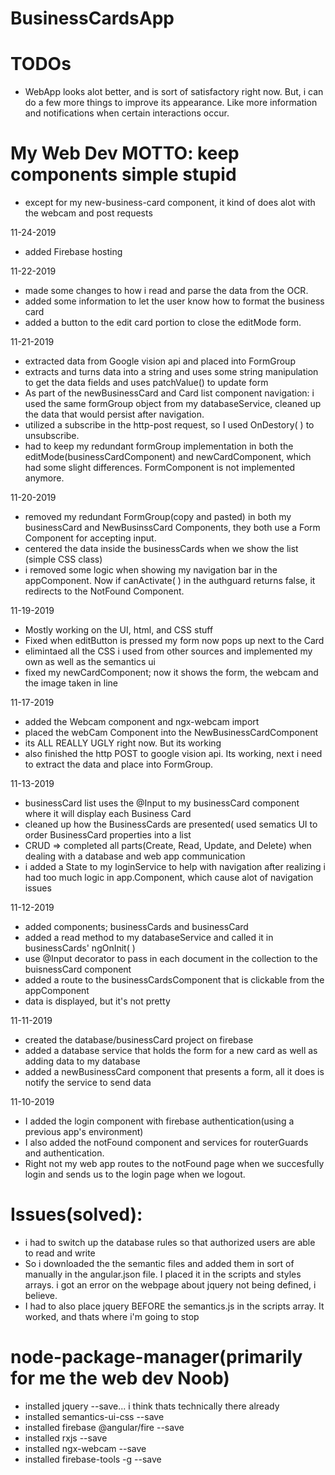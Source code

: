 # BusinessCardsApp

# TODOs
- WebApp looks alot better, and is sort of satisfactory right now. But, i can do a few more things to improve its appearance. Like more information and notifications when certain interactions occur.

 # My Web Dev MOTTO: keep components simple stupid
 - except for my new-business-card component, it kind of does alot with the webcam and post requests

11-24-2019
- added Firebase hosting

11-22-2019
- made some changes to how i read and parse the data from the OCR.
- added some information to let the user know how to format the business card
- added a button to the edit card portion to close the editMode form.
 
11-21-2019
- extracted data from Google vision api and placed into FormGroup
- extracts and turns data into a string and uses some string manipulation to get the data fields and uses patchValue() to update form
- As part of the newBusinessCard and Card list component navigation: i used the same formGroup object from my databaseService, cleaned up the data that would persist after navigation.
- utilized a subscribe in the http-post request, so I used OnDestory( ) to unsubscribe.
- had to keep my redundant formGroup implementation in both the editMode(businessCardComponent) and newCardComponent, which had some slight differences. FormComponent is not implemented anymore.

11-20-2019
- removed my redundant FormGroup(copy and pasted) in both my businessCard and NewBusinssCard Components, they both use a 
Form Component for accepting input.
- centered the data inside the businessCards when we show the list (simple CSS class)
- i removed some logic when showing my navigation bar in the appComponent. 
Now if canActivate( ) in the authguard returns false, it redirects to the NotFound Component.

11-19-2019
- Mostly working on the UI, html, and CSS stuff
- Fixed when editButton is pressed my form now pops up next to the Card 
- elimintaed all the CSS i used from other sources and implemented my own as well as the semantics ui
- fixed my newCardComponent; now it shows the form, the webcam and the image taken in line

11-17-2019
- added the Webcam component and ngx-webcam import
- placed the webCam Component into the NewBusinessCardComponent
- its ALL REALLY UGLY right now. But its working
- also finished the http POST to google vision api. Its working, next i need to extract the data and place into FormGroup.

11-13-2019
- businessCard list uses the @Input to my businessCard component where it will display each Business Card
- cleaned up how the BusinessCards are presented( used sematics UI to order BusinessCard properties into a list 
- CRUD => completed all parts(Create, Read, Update, and Delete) when dealing with a database and web app communication
- i added a State to my loginService to help with navigation after realizing i had too much logic in app.Component,
    which cause alot of navigation issues 

11-12-2019
- added components; businessCards and businessCard
- added a read method to my databaseService and called it in businessCards' ngOnInit( )
- use @Input decorator to pass in each document in the collection to the buisnessCard component
- added a route to the businessCardsComponent that is clickable from the appComponent
- data is displayed, but it's not pretty 

11-11-2019
- created the database/businessCard project on firebase
- added a database service that holds the form for a new card as well as adding data to my database
- added a newBusinessCard component that presents a form, all it does is notify the service to send data

11-10-2019
- I added the login component with firebase authentication(using a previous app's environment)
- I also added the notFound component and services for routerGuards and authentication.
- Right not my web app routes to the notFound page when we succesfully login and sends us to the login page when we logout.

# Issues(solved):
- i had to switch up the database rules so that authorized users are able to read and write
- So i downloaded the the semantic files and added them in sort of manually in the angular.json file. I placed it in the scripts and styles arrays. i got an error on the webpage about jquery not being defined, i believe.
- I had to also place jquery BEFORE the semantics.js in the scripts array. It worked, and thats where i'm going to stop

# node-package-manager(primarily for me the web dev Noob)
- installed jquery --save... i think thats technically there already 
- installed semantics-ui-css --save
- installed firebase @angular/fire --save
- installed rxjs --save
- installed ngx-webcam --save
- installed firebase-tools -g --save
